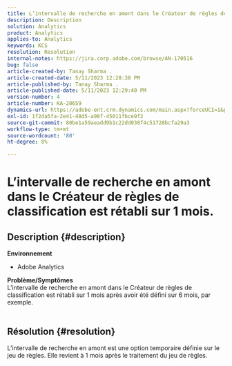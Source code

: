```yaml
---
title: L’intervalle de recherche en amont dans le Créateur de règles de classification est rétabli sur 1 mois.
description: Description
solution: Analytics
product: Analytics
applies-to: Analytics
keywords: KCS
resolution: Resolution
internal-notes: https://jira.corp.adobe.com/browse/AN-170516
bug: false
article-created-by: Tanay Sharma .
article-created-date: 5/11/2023 12:28:38 PM
article-published-by: Tanay Sharma .
article-published-date: 5/11/2023 12:29:40 PM
version-number: 4
article-number: KA-20659
dynamics-url: https://adobe-ent.crm.dynamics.com/main.aspx?forceUCI=1&pagetype=entityrecord&etn=knowledgearticle&id=37b76156-f7ef-ed11-8849-6045bd006079
exl-id: 1f2da5fa-2e41-48d5-a98f-45011fbce9f2
source-git-commit: 80be1a59aeadd9b1c22dd038f4c51728bcfa29a3
workflow-type: tm+mt
source-wordcount: '80'
ht-degree: 8%

---
```


# L’intervalle de recherche en amont dans le Créateur de règles de classification est rétabli sur 1 mois.

## Description {#description}

<b>Environnement</b>
- Adobe Analytics

<b>Problème/Symptômes</b><br>L’intervalle de recherche en amont dans le Créateur de règles de classification est rétabli sur 1 mois après avoir été défini sur 6 mois, par exemple.
<br> 

## Résolution {#resolution}


L’intervalle de recherche en amont est une option temporaire définie sur le jeu de règles. Elle revient à 1 mois après le traitement du jeu de règles.
